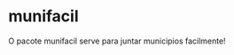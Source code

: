 
<!-- README.md is generated from README.Rmd. Please edit that file -->

# munifacil

<!-- badges: start -->
<!-- badges: end -->

O pacote munifacil serve para juntar municipios facilmente!
